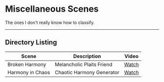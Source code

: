 # Miscellaneous Scenes

The ones I don't really know how to classify.

------------------------------------------------------------------------------

## Directory Listing

Scene | Description | Video
------|-------------|------
Broken Harmony | Melancholic Plaits Friend | [Watch](https://youtu.be/Ee8Q4ZboVMY)
Harmony in Chaos | Chaotic Harmony Generator | [Watch](https://youtu.be/3arSw-fnywo)

